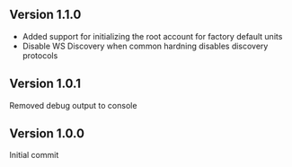 ## Version 1.1.0
* Added support for initializing the root account for factory default units
* Disable WS Discovery when common hardning disables discovery protocols

## Version 1.0.1
Removed debug output to console

## Version 1.0.0
Initial commit